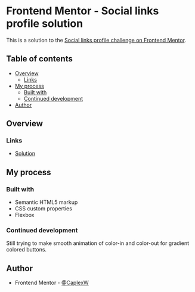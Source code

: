 # Frontend Mentor - Social links profile solution

This is a solution to the [Social links profile challenge on Frontend Mentor](https://www.frontendmentor.io/challenges/social-links-profile-UG32l9m6dQ).

## Table of contents

- [Overview](#overview)
  - [Links](#links)
- [My process](#my-process)
  - [Built with](#built-with)
  - [Continued development](#continued-development)
- [Author](#author)

## Overview

### Links

- [Solution](https://caplexw.github.io/FMC-social-links-profile-main/)

## My process

### Built with

- Semantic HTML5 markup
- CSS custom properties
- Flexbox

### Continued development

Still trying to make smooth animation of color-in and color-out for gradient colored buttons.

## Author

- Frontend Mentor - [@CaplexW](https://www.frontendmentor.io/profile/CaplexW)
